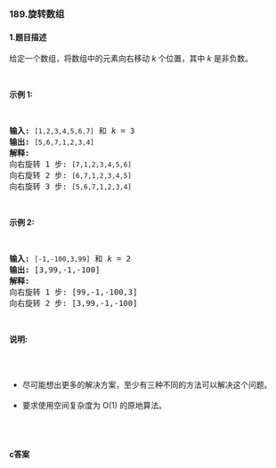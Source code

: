 ### 189.旋转数组

#### 1.题目描述

<p>给定一个数组，将数组中的元素向右移动&nbsp;<em>k&nbsp;</em>个位置，其中&nbsp;<em>k&nbsp;</em>是非负数。</p><br/><p><strong>示例 1:</strong></p><br/><pre><strong>输入:</strong> <code>[1,2,3,4,5,6,7]</code> 和 <em>k</em> = 3<br/><strong>输出:</strong> <code>[5,6,7,1,2,3,4]</code><br/><strong>解释:</strong><br/>向右旋转 1 步: <code>[7,1,2,3,4,5,6]</code><br/>向右旋转 2 步: <code>[6,7,1,2,3,4,5]<br/></code>向右旋转 3 步: <code>[5,6,7,1,2,3,4]</code><br/></pre><br/><p><strong>示例&nbsp;2:</strong></p><br/><pre><strong>输入:</strong> <code>[-1,-100,3,99]</code> 和 <em>k</em> = 2<br/><strong>输出:</strong> [3,99,-1,-100]<br/><strong>解释:</strong> <br/>向右旋转 1 步: [99,-1,-100,3]<br/>向右旋转 2 步: [3,99,-1,-100]</pre><br/><p><strong>说明:</strong></p><br/><ul><br/>	<li>尽可能想出更多的解决方案，至少有三种不同的方法可以解决这个问题。</li><br/>	<li>要求使用空间复杂度为&nbsp;O(1) 的原地算法。</li><br/></ul><br/>

#### c答案

```c

